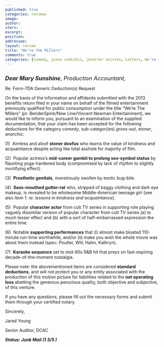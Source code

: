 ```yaml
---
published: true
categories: reviews
image:
author: 
stars: 
excerpt: 
position: 
addressee: 
layout: review
title: "We're the Millers"
comments: true
categories: [comedy, jason sudeikis, jennifer aniston, Letters, We're the Millers]
---
```

<div><p><span class="full-image-block ssNonEditable"><span><a href="/letters/2013/8/15/were-the-millers.html"><img src="http://static.squarespace.com/static/5005f6bcc4aa41161b33e89e/5329cf1fe4b07c068ebf74de/5329cf1fe4b07c068ebf788f/1376574129947/We're%20the%20Millers.jpg" alt="" /></a></span></span></p>
<p><em style="font-size:130%;"><strong>Dear Mary Sunshine</strong>, Production Accountant,</em></p>
<p>Re: Form-7DA Generic Deduction(s) Request</p>
<p>On the basis of the information and affidavits submitted with the 2013 benefits return filed in your name on behalf of the filmed entertainment previously qualified for public consumption under the title &ldquo;We&rsquo;re The Millers&rdquo; (pr. BenderSpink/New Line/Vincent Newman Entertainment), we would like to inform you, pursuant to an examination of the supplied documentation, that your claim has been accepted for the following deductions for the category <em>comedy</em>, sub-categor(ies) <em>gross</em>-<em>out</em>, <em>stoner</em>, <em>anarchic</em>:</p>
<p>(1)&nbsp; Aimless and aloof <strong>stoner doofus</strong> who learns the value of kindness and acquaintance despite acting like total asshole for majority of film.</p>
<p>(2)&nbsp; Popular actress&rsquo;s <strong>mid-career gambit to prolong sex-symbol status</strong> by flaunting yoga-hardened body (compromised by lack of rhythm to slightly mortifying effect).</p>
<p>(3)&nbsp; <strong>Prosthetic genitals</strong>, monstrously swollen by exotic bug-bite.</p>
<p>(4)&nbsp; <strong>Sass-mouthed gutter-rat</strong> who, stripped of baggy clothing and dark eye makeup, is revealed to be wholesome Middle-American teenage girl (see also <em>Item 1. re: lessons in kindness and acquaintance</em>).</p>
<p>(5)&nbsp; Popular <strong>character actor</strong> from cult TV series in supporting role playing vaguely dissimilar version of popular character from cult TV series (a) to much lesser effect and (b) with a sort of half-embarrassed expression the entire time.</p>
<p>(6)&nbsp; Notable <strong>supporting performances</strong> that (i) almost make bloated 110-minute run-time worthwhile, and/or (ii) make you wish the whole movie was about them instead (spec: Poulter, Will; Hahn, Kathryn).</p>
<p>(7)&nbsp; <strong>Karaoke sequence</strong> set to mid-90s R&amp;B hit that preys on fast-expiring decade-of-the-moment nostalgia.</p>
<p>Please note: the abovementioned items are considered <strong>standard deductions</strong>, and will not protect you or any entity associated with the production of this motion picture for liabilities related to the <strong>net operating loss</strong> abetting the generous penurious quality, both objective and subjective, of this venture.</p>
<p>If you have any questions, please fill out the necessary forms and submit them through your certified notary.</p>
<p>Sincerely,&nbsp;</p>
<p>Jared Young</p>
<p>Senior Auditor, DCAC</p>
<p><strong><em>Status: Junk Mail (1.5/5 )</em></strong></p></div>
